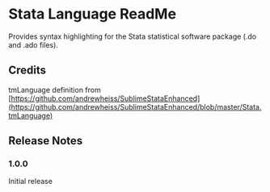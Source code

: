 # Stata Language ReadMe

Provides syntax highlighting for the Stata statistical software package (.do and .ado files).

## Credits

tmLanguage definition from [https://github.com/andrewheiss/SublimeStataEnhanced](https://github.com/andrewheiss/SublimeStataEnhanced/blob/master/Stata.tmLanguage)

## Release Notes

### 1.0.0

Initial release